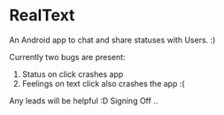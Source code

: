 # RealText
An Android app to chat and share statuses with Users. :)

Currently two bugs are present:
  1. Status on click crashes app
  2. Feelings on text click also crashes the app :(
  
Any leads will be helpful :D
Signing Off ..
